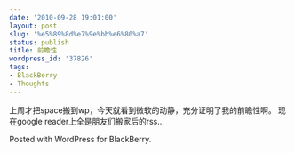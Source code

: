 ```yaml
---
date: '2010-09-28 19:01:00'
layout: post
slug: '%e5%89%8d%e7%9e%bb%e6%80%a7'
status: publish
title: 前瞻性
wordpress_id: '37826'
tags:
- BlackBerry
- Thoughts
---
```


上周才把space搬到wp，今天就看到微软的动静，充分证明了我的前瞻性啊。
现在google reader上全是朋友们搬家后的rss... 

Posted with WordPress for BlackBerry.
